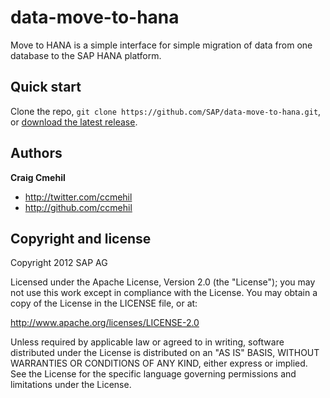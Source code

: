 data-move-to-hana
============

Move to HANA is a simple interface for simple migration of data from one database to the SAP HANA platform.


Quick start
-----------

Clone the repo, `git clone https://github.com/SAP/data-move-to-hana.git`, or [download the latest release](https://github.com/SAP/data-move-to-hana/master).


Authors
-------

**Craig Cmehil**

+ http://twitter.com/ccmehil
+ http://github.com/ccmehil


Copyright and license
---------------------

Copyright 2012 SAP AG

Licensed under the Apache License, Version 2.0 (the "License");
you may not use this work except in compliance with the License.
You may obtain a copy of the License in the LICENSE file, or at:

   http://www.apache.org/licenses/LICENSE-2.0

Unless required by applicable law or agreed to in writing, software
distributed under the License is distributed on an "AS IS" BASIS,
WITHOUT WARRANTIES OR CONDITIONS OF ANY KIND, either express or implied.
See the License for the specific language governing permissions and
limitations under the License.
